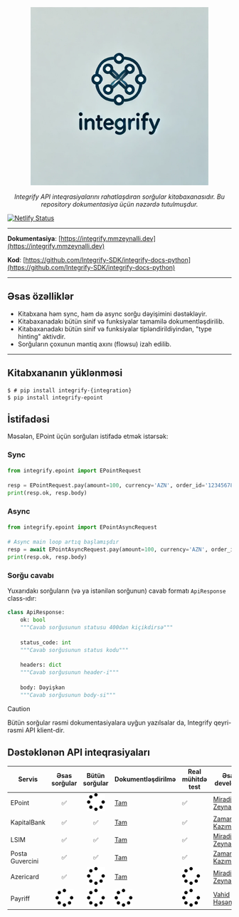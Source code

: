 <p align="center">
  <a href="https://integrify.mmzeynalli.dev/"><img width="400" src="https://raw.githubusercontent.com/Integrify-SDK/integrify-docs-python/main/docs/az/docs/assets/integrify.png" alt="Integrify"></a>
</p>
<p align="center">
    <em>Integrify API inteqrasiyalarını rahatlaşdıran sorğular kitabaxanasıdır. Bu repository dokumentasiya üçün nəzərdə tutulmuşdur.</em>
</p>
<a href="https://app.netlify.com/sites/integrify-docs/deploys">
  <img src="https://api.netlify.com/api/v1/badges/d8931b6a-80c7-41cb-bdbb-bf6ef5789f80/deploy-status" alt="Netlify Status">
</a>
</p>

---

**Dokumentasiya**: [https://integrify.mmzeynalli.dev](https://integrify.mmzeynalli.dev)

**Kod**: [https://github.com/Integrify-SDK/integrify-docs-python](https://github.com/Integrify-SDK/integrify-docs-python)

---

## Əsas özəlliklər

- Kitabxana həm sync, həm də async sorğu dəyişimini dəstəkləyir.
- Kitabaxanadakı bütün sinif və funksiyalar tamamilə dokumentləşdirilib.
- Kitabaxanadakı bütün sinif və funksiyalar tipləndirildiyindən, "type hinting" aktivdir.
- Sorğuların çoxunun məntiq axını (flowsu) izah edilib.

---

## Kitabxananın yüklənməsi

<div class="termy">

```console
$ # pip install integrify-{integration}
$ pip install integrify-epoint
```

</div>

## İstifadəsi

Məsələn, EPoint üçün sorğuları istifadə etmək istərsək:

### Sync

```python
from integrify.epoint import EPointRequest

resp = EPointRequest.pay(amount=100, currency='AZN', order_id='12345678', description='Ödəniş')
print(resp.ok, resp.body)

```

### Async

```python
from integrify.epoint import EPointAsyncRequest

# Async main loop artıq başlamışdır
resp = await EPointAsyncRequest.pay(amount=100, currency='AZN', order_id='12345678', description='Ödəniş')
print(resp.ok, resp.body)

```

### Sorğu cavabı

Yuxarıdakı sorğuların (və ya istənilən sorğunun) cavab formatı `ApiResponse` class-ıdır:

```python
class ApiResponse:
    ok: bool
    """Cavab sorğusunun statusu 400dən kiçikdirsə"""

    status_code: int
    """Cavab sorğusunun status kodu"""

    headers: dict
    """Cavab sorğusunun header-i"""

    body: Dəyişkən
    """Cavab sorğusunun body-si"""
```

> [!Caution]
> Bütün sorğular rəsmi dokumentasiyalara uyğun yazılsalar da, Integrify qeyri-rəsmi API klient-dir.

## Dəstəklənən API inteqrasiyaları
<!-- START SECTION -->
| Servis          |                                                        Əsas sorğular                                                         |                                                        Bütün sorğular                                                        | Dokumentləşdirilmə                                                                                                           | Real mühitdə test                                                                                                            | Əsas developer                                    |
| --------------- | :--------------------------------------------------------------------------------------------------------------------------: | :--------------------------------------------------------------------------------------------------------------------------: | ---------------------------------------------------------------------------------------------------------------------------- | ---------------------------------------------------------------------------------------------------------------------------- | ------------------------------------------------- |
| EPoint          |                                                      :white_check_mark:                                                      | ![loading](https://raw.githubusercontent.com/Integrify-SDK/integrify-docs-python/main/docs/az/docs/assets/spinner-solid.svg) | [Tam](https://integrify.mmzeynalli.dev/integrations/epoint/about/)                                                           | :white_check_mark:                                                                                                           | [Miradil Zeynallı](https://github.com/mmzeynalli) |
| KapitalBank     |                                                      :white_check_mark:                                                      |                                                      :white_check_mark:                                                      | [Tam](https://integrify.mmzeynalli.dev/integrations/kapital/about/)                                                          | :white_check_mark:                                                                                                           | [Zaman Kazımov](https://github.com/kazimovzaman2) |
| LSIM            |                                                      :white_check_mark:                                                      |                                                      :white_check_mark:                                                      | [Tam](https://integrify.mmzeynalli.dev/integrations/lsim/about/)                                                             | :white_check_mark:                                                                                                           | [Miradil Zeynallı](https://github.com/mmzeynalli) |
| Posta Guvercini |                                                      :white_check_mark:                                                      |                                                      :white_check_mark:                                                      | [Tam](https://integrify.mmzeynalli.dev/integrations/posta-guvercini/about/)                                                  | :white_check_mark:                                                                                                           | [Zaman Kazımov](https://github.com/kazimovzaman2) |
| Azericard       |                                                      :white_check_mark:                                                      | ![loading](https://raw.githubusercontent.com/Integrify-SDK/integrify-docs-python/main/docs/az/docs/assets/spinner-solid.svg) | [Tam](https://integrify.mmzeynalli.dev/integrations/azericard/about)                                                         | ![loading](https://raw.githubusercontent.com/Integrify-SDK/integrify-docs-python/main/docs/az/docs/assets/spinner-solid.svg) | [Miradil Zeynallı](https://github.com/mmzeynalli) |
| Payriff         | ![loading](https://raw.githubusercontent.com/Integrify-SDK/integrify-docs-python/main/docs/az/docs/assets/spinner-solid.svg) | ![loading](https://raw.githubusercontent.com/Integrify-SDK/integrify-docs-python/main/docs/az/docs/assets/spinner-solid.svg) | ![loading](https://raw.githubusercontent.com/Integrify-SDK/integrify-docs-python/main/docs/az/docs/assets/spinner-solid.svg) | ![loading](https://raw.githubusercontent.com/Integrify-SDK/integrify-docs-python/main/docs/az/docs/assets/spinner-solid.svg) | [Vahid Həsənzadə](https://github.com/vahidzhe)    |
<!-- END SECTION -->